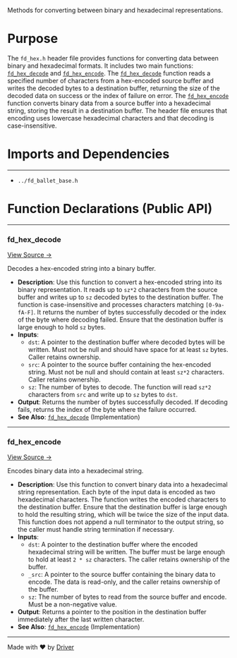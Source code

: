 <!--------------------------------------------------------------------------------->
<!-- IMPORTANT: This file is auto-generated by Driver (https://driver.ai). -------->
<!-- Manual edits may be overwritten on future commits. --------------------------->
<!--------------------------------------------------------------------------------->

Methods for converting between binary and hexadecimal representations.

# Purpose
The `fd_hex.h` header file provides functions for converting data between binary and hexadecimal formats. It includes two main functions: [`fd_hex_decode`](<#fd_hex_decode>) and [`fd_hex_encode`](<#fd_hex_encode>). The [`fd_hex_decode`](<#fd_hex_decode>) function reads a specified number of characters from a hex-encoded source buffer and writes the decoded bytes to a destination buffer, returning the size of the decoded data on success or the index of failure on error. The [`fd_hex_encode`](<#fd_hex_encode>) function converts binary data from a source buffer into a hexadecimal string, storing the result in a destination buffer. The header file ensures that encoding uses lowercase hexadecimal characters and that decoding is case-insensitive.
# Imports and Dependencies

---
- `../fd_ballet_base.h`


# Function Declarations (Public API)

---
### fd\_hex\_decode<!-- {{#callable_declaration:fd_hex_decode}} -->
[View Source →](<../../../../../src/ballet/hex/fd_hex.h#L17>)

Decodes a hex-encoded string into a binary buffer.
- **Description**: Use this function to convert a hex-encoded string into its binary representation. It reads up to `sz*2` characters from the source buffer and writes up to `sz` decoded bytes to the destination buffer. The function is case-insensitive and processes characters matching `[0-9a-fA-F]`. It returns the number of bytes successfully decoded or the index of the byte where decoding failed. Ensure that the destination buffer is large enough to hold `sz` bytes.
- **Inputs**:
    - `dst`: A pointer to the destination buffer where decoded bytes will be written. Must not be null and should have space for at least `sz` bytes. Caller retains ownership.
    - `src`: A pointer to the source buffer containing the hex-encoded string. Must not be null and should contain at least `sz*2` characters. Caller retains ownership.
    - `sz`: The number of bytes to decode. The function will read `sz*2` characters from `src` and write up to `sz` bytes to `dst`.
- **Output**: Returns the number of bytes successfully decoded. If decoding fails, returns the index of the byte where the failure occurred.
- **See Also**: [`fd_hex_decode`](<fd_hex.c.md#fd_hex_decode>)  (Implementation)


---
### fd\_hex\_encode<!-- {{#callable_declaration:fd_hex_encode}} -->
[View Source →](<../../../../../src/ballet/hex/fd_hex.h#L22>)

Encodes binary data into a hexadecimal string.
- **Description**: Use this function to convert binary data into a hexadecimal string representation. Each byte of the input data is encoded as two hexadecimal characters. The function writes the encoded characters to the destination buffer. Ensure that the destination buffer is large enough to hold the resulting string, which will be twice the size of the input data. This function does not append a null terminator to the output string, so the caller must handle string termination if necessary.
- **Inputs**:
    - `dst`: A pointer to the destination buffer where the encoded hexadecimal string will be written. The buffer must be large enough to hold at least `2 * sz` characters. The caller retains ownership of the buffer.
    - `_src`: A pointer to the source buffer containing the binary data to encode. The data is read-only, and the caller retains ownership of the buffer.
    - `sz`: The number of bytes to read from the source buffer and encode. Must be a non-negative value.
- **Output**: Returns a pointer to the position in the destination buffer immediately after the last written character.
- **See Also**: [`fd_hex_encode`](<fd_hex.c.md#fd_hex_encode>)  (Implementation)



---
Made with ❤️ by [Driver](https://www.driver.ai/)